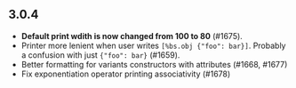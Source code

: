 ## 3.0.4

- **Default print wdith is now changed from 100 to 80** (#1675).
- Printer more lenient when user writes `[%bs.obj {"foo": bar}]`. Probably a confusion with just `{"foo": bar}` (#1659).
- Better formatting for variants constructors with attributes (#1668, #1677)
- Fix exponentiation operator printing associativity (#1678)
